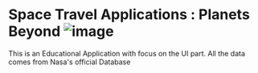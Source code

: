# Space Travel Applications : Planets Beyond ![image](https://user-images.githubusercontent.com/97735587/171253458-64192f7e-84bb-499b-a68e-6994f2ae4223.png)

This is an Educational Application with focus on the UI part. All the data comes from Nasa's official Database
